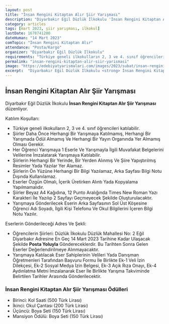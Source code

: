 ```yaml
---
layout: post
title: "İnsan Rengini Kitaptan Alır Şiir Yarışması"
description: "Diyarbakır Eğil Düzlük İlkokulu 'İnsan Rengini Kitaptan Alır Şiir Yarışması' düzenliyor."
category: articles
tags: [mart 2023, şiir yarışması, ilkokul]
lastDate: 1678741200
dateHuman: "14 Mart 2023"
comTopic: "İnsan Rengini Kitaptan Alır"
attendance: "Posta/Kargo"
organizer: "Diyarbakır Eğil Düzlük İlkokulu"
requirements: "Türkiye geneli ilkokulların 2, 3 ve 4. sınıf öğrencileri katılabilir."
permalink: "insan-rengini-kitaptan-alir-siir-yarismasi"
image: "https://edebiyatyarismalari.com/images/2023/subat/insan-rengini-kitaptan-alir-siir-yarismasi.jpg"
excerpt:  "Diyarbakır Eğil Düzlük İlkokulu <strong> İnsan Rengini Kitaptan Alır Şiir Yarışması </strong> düzenliyor."
---
```


## İnsan Rengini Kitaptan Alır Şiir Yarışması
Diyarbakır Eğil Düzlük İlkokulu **İnsan Rengini Kitaptan Alır Şiir Yarışması** düzenliyor.  

Katılım Koşulları:

- Türkiye geneli ilkokulların 2, 3 ve 4. sınıf öğrencileri katılabilir.
- Şiirler Daha Önce Herhangi Bir Yarışmaya Katılmamış, Herhangi Bir Yarışmada Ödül Almamış Ve Herhangi Bir Yayın Organında Yer Almamış Olması Gerekir.
- Her Öğrenci Yarışmaya 1 Eserle Ve Yarışmayla İlgili Muvafakat Belgelerini Velilerine İmzalatarak Yarışmaya Katılabilir.
- Şiirlerin Herhangi Bir Yerinde, Bir Yerden Alınmış Ve Şiire Yapıştırılmış Resimler Yada Yazılar Yer Alamaz.
- Şiirlerin Ön Yüzüne Herhangi Bir Bilgi Yazılamaz, Arka Sayfası Bilgi Notu Dışında Kullanılamaz.
- Eserler Özgün Olmalı, İçerik Üretirken Alıntı Yada Kopyalama Yapılmamalıdır.
- Şiirler Beyaz A4 Kağıdına, 12 Punto Aralığında Times New Roman Yazı Karakteri İle Yazılıp 2 Sayfayı Geçmeyecek Şekilde Oluşturulacaktır.
- Yarışmaya Gönderilecek Eserin Arka Sayfasının Sol Üst Köşesine Öğrenci Adı Soyadı, İlgili Kişi Telefonu Ve Okul Bilgilerini İçeren Bilgi Notu Yazılır.


Eserlerin Gönderileceği Adres Ve Şekli:
- Öğrencilerin Şiirleri: Düzlük İlkokulu Düzlük Mahallesi No: 2 Eğil Diyarbakır Adresine En Geç 14 Mart 2023 Tarihine Kadar Ulaşacak Şekilde **Posta Yoluyla** Göndereceklerdir. Bu Tarihten Sonra Gelen Eserler Değerlendirilmeye Alınmayacaktır.
- Yarışmaya Katılacak Eser Sahiplerinin Velileri Yada Danışman Öğretmenleri Tarafından Başvuru Formu İle Birlikte Ek-1 Veli İzin Dilekçesi, Ek-2 Sosyal Medya İzin Belgesi, Ek-3 Açık Rıza Onayı, Ek-4 Aydınlatma Metni İmzalanarak Eser İle Birlikte Yarışma Takviminde Belirtilen Tarihler Arasında Gönderilecektir.


### İnsan Rengini Kitaptan Alır Şiir Yarışması Ödülleri
- Birinci: Kol Saati (500 Türk Lirası)
- İkinci: Okul Çantası (200 Türk Lirası)
- Üçüncü: Boya Seti (150 Türk Lirası)
- Mansiyon Ödülü: Boya Seti (150 Türk Lirası)